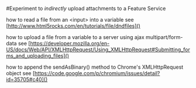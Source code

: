 #Experiment to _indirectly_ upload attachments to a Feature Service

how to read a file from an \<input\> into a variable
see [http://www.html5rocks.com/en/tutorials/file/dndfiles]()

how to upload a file from a variable to a server using ajax multipart/form-data
see [https://developer.mozilla.org/en-US/docs/Web/API/XMLHttpRequest/Using_XMLHttpRequest#Submitting_forms_and_uploading_files]()

how to append the sendAsBinary() method to Chrome's XMLHttpRequest object
see [https://code.google.com/p/chromium/issues/detail?id=35705#c40]()

